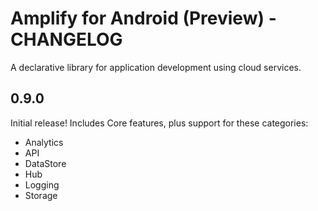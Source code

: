 # Amplify for Android (Preview) - CHANGELOG

A declarative library for application development using cloud services.

## 0.9.0

Initial release! Includes Core features, plus support for these categories:

- Analytics
- API
- DataStore
- Hub
- Logging
- Storage